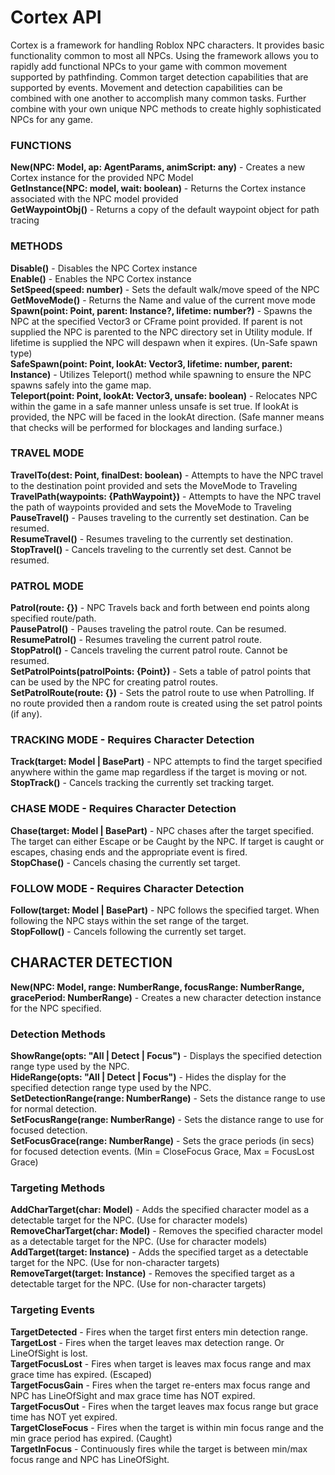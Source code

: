 #  Cortex API

Cortex is a framework for handling Roblox NPC characters. It provides basic functionality common to most all NPCs. Using the framework allows you to rapidly add functional NPCs to your game with common movement supported by pathfinding. Common target detection capabilities that are supported by events. Movement and detection capabilities can be combined with one another to accomplish many common tasks. Further combine with your own unique NPC methods to create highly sophisticated NPCs for any game.

###  FUNCTIONS
**New(NPC: Model, ap: AgentParams, animScript: any)** - Creates a new Cortex instance for the provided NPC Model  
**GetInstance(NPC: model, wait: boolean)** - Returns the Cortex instance associated with the NPC model provided  
**GetWaypointObj()** - Returns a copy of the default waypoint object for path tracing  

###  METHODS
**Disable()** - Disables the NPC Cortex instance  
**Enable()** - Enables the NPC Cortex instance  
**SetSpeed(speed: number)** - Sets the default walk/move speed of the NPC  
**GetMoveMode()** - Returns the Name and value of the current move mode  
**Spawn(point: Point, parent: Instance?, lifetime: number?)** - Spawns the NPC at the specified Vector3 or CFrame point provided. If parent is not supplied the NPC is parented to the NPC directory set in Utility module. If lifetime is supplied the NPC will despawn when it expires. (Un-Safe spawn type)  
**SafeSpawn(point: Point, lookAt: Vector3, lifetime: number, parent: Instance)** - Utilizes Teleport() method while spawning to ensure the NPC spawns safely into the game map.  
**Teleport(point: Point, lookAt: Vector3, unsafe: boolean)** - Relocates NPC within the game in a safe manner unless unsafe is set true. If lookAt is provided, the NPC will be faced in the lookAt direction. (Safe manner means that checks will be performed for blockages and landing surface.)  

###  TRAVEL MODE
**TravelTo(dest: Point, finalDest: boolean)** - Attempts to have the NPC travel to the destination point provided and sets the MoveMode to Traveling  
**TravelPath(waypoints: {PathWaypoint})** - Attempts to have the NPC travel the path of waypoints provided and sets the MoveMode to Traveling  
**PauseTravel()** - Pauses traveling to the currently set destination. Can be resumed.  
**ResumeTravel()** - Resumes traveling to the currently set destination.  
**StopTravel()** - Cancels traveling to the currently set dest. Cannot be resumed.  

###  PATROL MODE
**Patrol(route: {})** - NPC Travels back and forth between end points along specified route/path.  
**PausePatrol()** - Pauses traveling the patrol route. Can be resumed.  
**ResumePatrol()** - Resumes traveling the current patrol route.  
**StopPatrol()** - Cancels traveling the current patrol route. Cannot be resumed.  
**SetPatrolPoints(patrolPoints: {Point})** - Sets a table of patrol points that can be used by the NPC for creating patrol routes.  
**SetPatrolRoute(route: {})** - Sets the patrol route to use when Patrolling. If no route provided then a random route is created using the set patrol points (if any).  

###  TRACKING MODE - Requires Character Detection
**Track(target: Model | BasePart)** - NPC attempts to find the target specified anywhere within the game map regardless if the target is moving or not.  
**StopTrack()** - Cancels tracking the currently set tracking target.  

###  CHASE MODE - Requires Character Detection
**Chase(target: Model | BasePart)** - NPC chases after the target specified. The target can either Escape or be Caught by the NPC. If target is caught or escapes, chasing ends and the appropriate event is fired.  
**StopChase()** - Cancels chasing the currently set target.  

###  FOLLOW MODE - Requires Character Detection
**Follow(target: Model | BasePart)** - NPC follows the specified target. When following the NPC stays within the set range of the target.  
**StopFollow()** - Cancels following the currently set target.  


##  CHARACTER DETECTION

**New(NPC: Model, range: NumberRange, focusRange: NumberRange, gracePeriod: NumberRange)** - Creates a new character detection instance for the NPC specified.  

###  Detection Methods
**ShowRange(opts: "All | Detect | Focus")** - Displays the specified detection range type used by the NPC.  
**HideRange(opts: "All | Detect | Focus")** - Hides the display for the specified detection range type used by the NPC.  
**SetDetectionRange(range: NumberRange)** - Sets the distance range to use for normal detection.  
**SetFocusRange(range: NumberRange)** - Sets the distance range to use for focused detection.  
**SetFocusGrace(range: NumberRange)** - Sets the grace periods (in secs) for focused detection events. (Min = CloseFocus Grace, Max = FocusLost Grace)  

###  Targeting Methods
**AddCharTarget(char: Model)** - Adds the specified character model as a detectable target for the NPC. (Use for character models)  
**RemoveCharTarget(char: Model)** - Removes the specified character model as a detectable target for the NPC. (Use for character models)  
**AddTarget(target: Instance)** - Adds the specified target as a detectable target for the NPC. (Use for non-character targets)  
**RemoveTarget(target: Instance)** - Removes the specified target as a detectable target for the NPC. (Use for non-character targets)  

###  Targeting Events
**TargetDetected** - Fires when the target first enters min detection range.  
**TargetLost** - Fires when the target leaves max detection range. Or LineOfSight is lost.  
**TargetFocusLost** - Fires when target is leaves max focus range and max grace time has expired. (Escaped)  
**TargetFocusGain** - Fires when the target re-enters max focus range and NPC has LineOfSight and max grace time has NOT expired.  
**TargetFocusOut** - Fires when the target leaves max focus range but grace time has NOT yet expired.  
**TargetCloseFocus** - Fires when the target is within min focus range and the min grace period has expired. (Caught)  
**TargetInFocus** - Continuously fires while the target is between min/max focus range and NPC has LineOfSight.  
